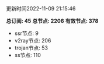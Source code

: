 更新时间2022-11-09 21:15:46

**总订阅: 45**
**总节点: 2206**
**有效节点: 378**
- ssr节点: 9
- v2ray节点: 206
- trojan节点: 53
- ss节点: 110
